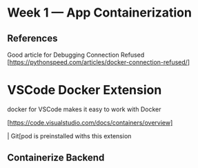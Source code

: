 # Week 1 — App Containerization

## References

Good article for Debugging Connection Refused [https://pythonspeed.com/articles/docker-connection-refused/]

# VSCode Docker Extension

docker for VSCode makes it easy to work with Docker

[https://code.visualstudio.com/docs/containers/overview]

| Git[pod is preinstalled withs this extension

## Containerize Backend

